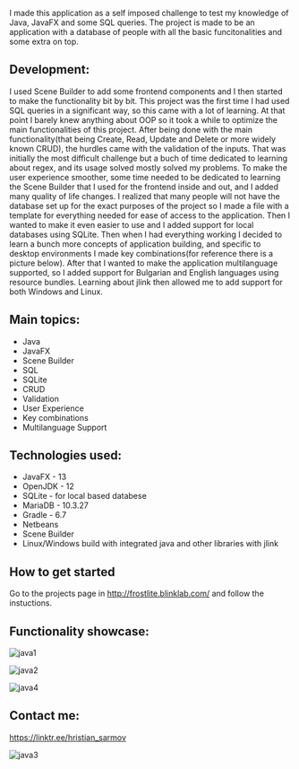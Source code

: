 I made this application as a self imposed challenge to test my knowledge of Java, JavaFX and some SQL queries.
The project is made to be an application with a database of people with all the basic funcitonalities and some extra on top.

## Development:

I used Scene Builder to add some frontend components and I then started to make the functionality bit by bit.
This project was the first time I had used SQL queries in a significant way, so this came with a lot of learning.
At that point I barely knew anything about OOP so it took a while to optimize the main functionalities of this project.
After being done with the main functionality(that being Create, Read, Update and Delete or more widely known CRUD), 
the hurdles came with the validation of the inputs. That was initially the most difficult challenge but a buch of time 
dedicated to learning about regex, and its usage solved mostly solved my problems. To make the user experience smoother,
some time needed to be dedicated to learning the Scene Builder that I used for the frontend inside and out, and I added 
many quality of life changes. I realized that many people will not have the database set up for the exact purposes of
the project so I made a file with a template for everything needed for ease of access to the application. Then I wanted
to make it even easier to use and I added support for local databases using SQLite. Then when I had everything working I
decided to learn a bunch more concepts of application building, and specific to desktop environments I made key 
combinations(for reference there is a picture below). After that I wanted to make the application multilanguage supported,
so I added support for Bulgarian and English languages using resource bundles. Learning about jlink then allowed me to add 
support for both Windows and Linux.

## Main topics:

  - Java
  - JavaFX
  - Scene Builder
  - SQL
  - SQLite
  - CRUD
  - Validation
  - User Experience
  - Key combinations
  - Multilanguage Support
    
## Technologies used: 

 - JavaFX - 13
 - OpenJDK - 12
 - SQLite - for local based databese
 - MariaDB - 10.3.27
 - Gradle - 6.7
 - Netbeans
 - Scene Builder
 - Linux/Windows build with integrated java and other libraries with jlink

## How to get started 

Go to the projects page in http://frostlite.blinklab.com/ and follow the instuctions.

## Functionality showcase: 


![java1](https://github.com/HristianSarmov/CompanyLists/assets/137688109/f14f5b88-0882-4153-ad44-8cc00ecd0dbd)



![java2](https://github.com/HristianSarmov/CompanyLists/assets/137688109/73332e66-1bbf-43d9-953e-847ea871cf77)



![java4](https://github.com/HristianSarmov/CompanyLists/assets/137688109/63854f75-3ac4-42f9-a954-4a5a5effd63d)


## Contact me:

https://linktr.ee/hristian_sarmov



![java3](https://github.com/HristianSarmov/CompanyLists/assets/137688109/b2454277-97cb-4d98-9585-b93cd299a681)
